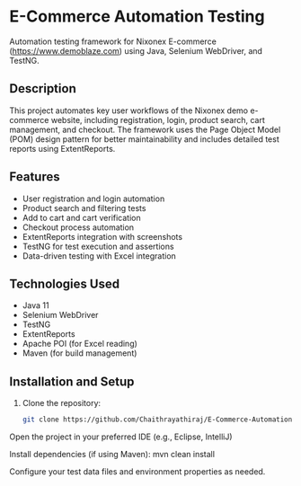 # E-Commerce Automation Testing

Automation testing framework for Nixonex E-commerce (https://www.demoblaze.com) using Java, Selenium WebDriver, and TestNG.

## Description

This project automates key user workflows of the Nixonex demo e-commerce website, including registration, login, product search, cart management, and checkout. The framework uses the Page Object Model (POM) design pattern for better maintainability and includes detailed test reports using ExtentReports.

## Features

- User registration and login automation  
- Product search and filtering tests  
- Add to cart and cart verification  
- Checkout process automation  
- ExtentReports integration with screenshots  
- TestNG for test execution and assertions  
- Data-driven testing with Excel integration  

## Technologies Used

- Java 11  
- Selenium WebDriver  
- TestNG  
- ExtentReports  
- Apache POI (for Excel reading)  
- Maven (for build management)  

## Installation and Setup

1. Clone the repository:  
   ```bash
   git clone https://github.com/Chaithrayathiraj/E-Commerce-Automation.git
  Open the project in your preferred IDE (e.g., Eclipse, IntelliJ)

Install dependencies (if using Maven):
mvn clean install

Configure your test data files and environment properties as needed.
